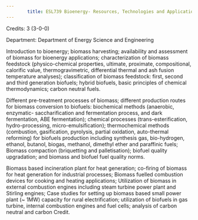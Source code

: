 ```yaml
---
        title: ESL739 Bioenergy- Resources, Technologies and Applications
---
```

Credits: 3 (3-0-0)

Department: Department of Energy Science and Engineering

Introduction to bioenergy; biomass harvesting; availability and assessment of biomass for bioenergy applications; characterization of biomass feedstock (physico-chemical properties, ultimate, proximate, compositional, calorific value, thermogravimetric, differential thermal and ash fusion temperature analyses); classification of biomass feedstock: first, second and third generation biofuels; hybrid biofuels, basic principles of chemical thermodynamics; carbon neutral fuels.

Different pre-treatment processes of biomass; different production routes for biomass conversion to biofuels: biochemical methods (anaerobic, enzymatic- saccharification and fermentation process, and dark fermentation, ABE fermentation); chemical processes (trans-esterification, hydro-processing, micro-emulsification); thermochemical methods (combustion, gasification, pyrolysis, partial oxidation, auto-thermal reforming) for biofuels production including synthesis gas, bio-hydrogen, ethanol, butanol, biogas, methanol, dimethyl ether and paraffinic fuels; Biomass compaction (briquetting and palletisation); biofuel quality upgradation; and biomass and biofuel fuel quality norms.

Biomass based incineration plant for heat generation; co-firing of biomass for heat generation for industrial processes; Biomass fuelled combustion devices for cooking and heating applications; Utilization of biomass in external combustion engines including steam turbine power plant and Stirling engines; Case studies for setting up biomass based small power plant (~ 1MW) capacity for rural electrification; utilization of biofuels in gas turbine, internal combustion engines and fuel cells; analysis of carbon neutral and carbon Credit.